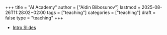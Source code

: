 +++
title = "AI Academy"
author = ["Aidin Biibosunov"]
lastmod = 2025-08-26T11:28:02+02:00
tags = ["teaching"]
categories = ["teaching"]
draft = false
type = "teaching"
+++

-   [Intro Slides](/reveal_js_talks/intro_me_AI_academy/intro.html)
